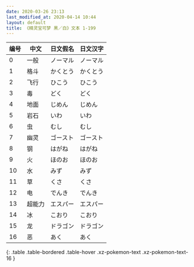 ```yaml
---
date: 2020-03-26 23:13
last_modified_at: 2020-04-14 10:44
layout: default
title: 《精灵宝可梦 黑／白》文本 1-199
---
```

| 编号 | 中文 | 日文假名 | 日文汉字 |
| ---- | ---- | ---- | --- |
| 0 | 一般 | ノーマル | ノーマル |
| 1 | 格斗 | かくとう | かくとう |
| 2 | 飞行 | ひこう | ひこう |
| 3 | 毒 | どく | どく |
| 4 | 地面 | じめん | じめん |
| 5 | 岩石 | いわ | いわ |
| 6 | 虫 | むし | むし |
| 7 | 幽灵 | ゴースト | ゴースト |
| 8 | 钢 | はがね | はがね |
| 9 | 火 | ほのお | ほのお |
| 10 | 水 | みず | みず |
| 11 | 草 | くさ | くさ |
| 12 | 电 | でんき | でんき |
| 13 | 超能力 | エスパー | エスパー |
| 14 | 冰 | こおり | こおり |
| 15 | 龙 | ドラゴン | ドラゴン |
| 16 | 恶 | あく | あく |
{: .table .table-bordered .table-hover .xz-pokemon-text .xz-pokemon-text-16 }
